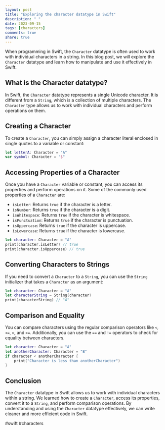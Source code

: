 ```yaml
---
layout: post
title: "Exploring the character datatype in Swift"
description: " "
date: 2023-09-15
tags: [characters]
comments: true
share: true
---
```


When programming in Swift, the `Character` datatype is often used to work with individual characters in a string. In this blog post, we will explore the `Character` datatype and learn how to manipulate and use it effectively in Swift.

## What is the Character datatype?

In Swift, the `Character` datatype represents a single Unicode character. It is different from a `String`, which is a collection of multiple characters. The `Character` type allows us to work with individual characters and perform operations on them.

## Creating a Character

To create a `Character`, you can simply assign a character literal enclosed in single quotes to a variable or constant:

```swift
let letterA: Character = "A"
var symbol: Character = "$"
```

## Accessing Properties of a Character

Once you have a `Character` variable or constant, you can access its properties and perform operations on it. Some of the commonly used properties of a `Character` are:

- `isLetter`: Returns `true` if the character is a letter.
- `isNumber`: Returns `true` if the character is a digit.
- `isWhitespace`: Returns `true` if the character is whitespace.
- `isPunctuation`: Returns `true` if the character is punctuation.
- `isUppercase`: Returns `true` if the character is uppercase.
- `isLowercase`: Returns `true` if the character is lowercase.

```swift
let character: Character = "A"
print(character.isLetter) // true
print(character.isUppercase) // true
```

## Converting Characters to Strings

If you need to convert a `Character` to a `String`, you can use the `String` initializer that takes a `Character` as an argument:

```swift
let character: Character = "A"
let characterString = String(character)
print(characterString) // "A"
```

## Comparison and Equality

You can compare characters using the regular comparison operators like `<`, `<=`, `>`, and `>=`. Additionally, you can use the `==` and `!=` operators to check for equality between characters.

```swift
let character: Character = "A"
let anotherCharacter: Character = "B"
if character < anotherCharacter {
    print("Character is less than anotherCharacter")
}
```

## Conclusion

The `Character` datatype in Swift allows us to work with individual characters within a string. We learned how to create a `Character`, access its properties, convert it to a `String`, and perform comparison operations. By understanding and using the `Character` datatype effectively, we can write cleaner and more efficient code in Swift.

#swift #characters